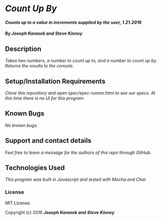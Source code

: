 # _Count Up By_

#### _Counts up to a value in increments supplied by the user, 1.21.2016_

#### By _**Joseph Karasek and Steve Kinney**_

## Description

_Takes two numbers, a number to count up to, and a number to count up by. Returns the results to the console._

## Setup/Installation Requirements

_Clone this repository and open spec/spec-runner.html to see our specs._
_At this time there is no UI for this program._

## Known Bugs

_No known bugs._

## Support and contact details

_Feel free to leave a message for the authors of this repo through GitHub._

## Technologies Used

_This program was built in Javascript and tested with Mocha and Chai._

### License

MIT License.

Copyright (c) 2016 **_Joseph Karasek and Steve Kinney_**
